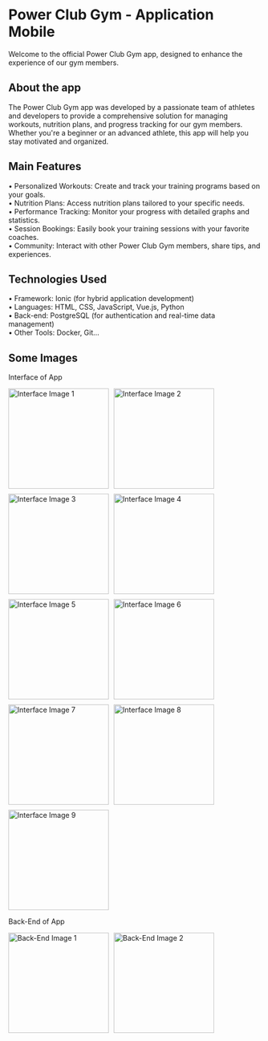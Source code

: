 <h1 align="left">Power Club Gym - Application Mobile</h1>

<p align="left">Welcome to the official Power Club Gym app, designed to enhance the experience of our gym members.</p>

<h2 align="left">About the app</h2>

<p align="left">The Power Club Gym app was developed by a passionate team of athletes and developers to provide a comprehensive solution for managing workouts, nutrition plans, and progress tracking for our gym members. Whether you're a beginner or an advanced athlete, this app will help you stay motivated and organized.</p>

<h2 align="left">Main Features</h2>

<p align="left">• Personalized Workouts: Create and track your training programs based on your goals.<br>
• Nutrition Plans: Access nutrition plans tailored to your specific needs.<br>
• Performance Tracking: Monitor your progress with detailed graphs and statistics.<br>
• Session Bookings: Easily book your training sessions with your favorite coaches.<br>
• Community: Interact with other Power Club Gym members, share tips, and experiences.</p>

<h2 align="left">Technologies Used</h2>

<p align="left">• Framework: Ionic (for hybrid application development)<br>
• Languages: HTML, CSS, JavaScript, Vue.js, Python<br>
• Back-end: PostgreSQL (for authentication and real-time data management)<br>
• Other Tools: Docker, Git...</p>

<h2 align="left">Some Images</h2>
<p align="left">Interface of App</p>

<div style="display: flex; flex-wrap: wrap; gap: 10px;">
    <img src="https://github.com/user-attachments/assets/f807e795-82d0-450c-ba6f-0bc1a8a18351" alt="Interface Image 1" style="width: 200px; height: auto;">
    <img src="https://github.com/user-attachments/assets/2e6c8262-2420-41da-8866-cde65bbbff6f" alt="Interface Image 2" style="width: 200px; height: auto;">
    <img src="https://github.com/user-attachments/assets/8d84fa50-40a0-44d0-87e1-793f60f2fb33" alt="Interface Image 3" style="width: 200px; height: auto;">
    <img src="https://github.com/user-attachments/assets/ac794fa8-12b3-431c-b128-0e26f1c48dd0" alt="Interface Image 4" style="width: 200px; height: auto;">
    <img src="https://github.com/user-attachments/assets/b9f0beed-2084-477b-84cf-cfcc2e23e174" alt="Interface Image 5" style="width: 200px; height: auto;">
    <img src="https://github.com/user-attachments/assets/67377daf-fc76-4462-8d71-c37176392426" alt="Interface Image 6" style="width: 200px; height: auto;">
    <img src="https://github.com/user-attachments/assets/cb305380-0f18-48d3-9db1-625ad3d01a1e" alt="Interface Image 7" style="width: 200px; height: auto;">
    <img src="https://github.com/user-attachments/assets/5c61b87f-dfe4-4435-8c7c-cc789cca4ccf" alt="Interface Image 8" style="width: 200px; height: auto;">
    <img src="https://github.com/user-attachments/assets/0d17fd7e-7d9d-4d68-ac78-0241f5e28248" alt="Interface Image 9" style="width: 200px; height: auto;">
</div>

<p align="left">Back-End of App</p>

<div style="display: flex; flex-wrap: wrap; gap: 10px;">
    <img src="https://github.com/user-attachments/assets/bafed2a1-c96e-4180-8385-fffab7977ddb" alt="Back-End Image 1" style="width: 200px; height: auto;">
    <img src="https://github.com/user-attachments/assets/a3ac07bc-6d50-4190-ac92-1b29686e2455" alt="Back-End Image 2" style="width: 200px; height: auto;">
</div>

